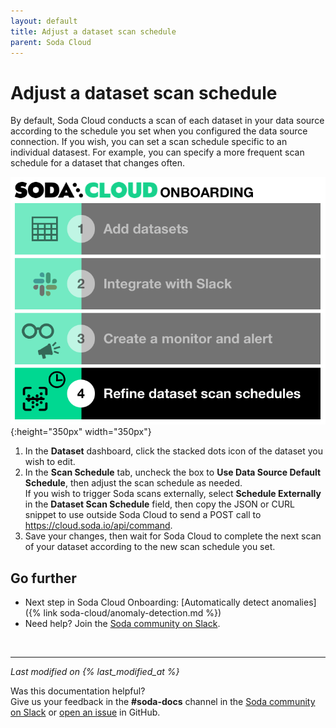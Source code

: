 ```yaml
---
layout: default
title: Adjust a dataset scan schedule
parent: Soda Cloud
---
```


# Adjust a dataset scan schedule 

By default, Soda Cloud conducts a scan of each dataset in your data source according to the schedule you set when you configured the data source connection. If you wish, you can set a scan schedule specific to an individual datasest. For example, you can specify a more frequent scan schedule for a dataset that changes often.

![onboarding-scan-schedules](/assets/images/onboarding-scan-schedules.png){:height="350px" width="350px"}
 
1. In the **Dataset** dashboard, click the stacked dots icon of the dataset you wish to edit. 
2. In the **Scan Schedule** tab, uncheck the box to **Use Data Source Default Schedule**, then adjust the scan schedule as needed.  <br > If you wish to trigger Soda scans externally, select **Schedule Externally** in the **Dataset Scan Schedule** field, then copy the JSON or CURL snippet to use outside Soda Cloud to send a POST call to https://cloud.soda.io/api/command. 
3. Save your changes, then wait for Soda Cloud to complete the next scan of your dataset according to the new scan schedule you set.


## Go further

* Next step in Soda Cloud Onboarding: [Automatically detect anomalies]({% link soda-cloud/anomaly-detection.md %})
* Need help? Join the <a href="http://community.soda.io/slack" target="_blank"> Soda community on Slack</a>.
<br />

---
*Last modified on {% last_modified_at %}*

Was this documentation helpful? <br /> Give us your feedback in the **#soda-docs** channel in the <a href="http://community.soda.io/slack" target="_blank"> Soda community on Slack</a> or <a href="https://github.com/sodadata/docs/issues/new" target="_blank">open an issue</a> in GitHub.
